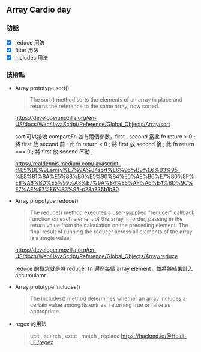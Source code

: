 ## Array Cardio day

### 功能
- [x] reduce 用法
- [x] filter 用法
- [x] includes 用法

### 技術點
- Array.prototype.sort()
  > The sort() method sorts the elements of an array in place and returns the reference to the same array, now sorted. 
  
  https://developer.mozilla.org/en-US/docs/Web/JavaScript/Reference/Global_Objects/Array/sort

  sort 可以接收 compareFn 並有兩個參數，first , second 
  當此 fn return > 0 ; 將 first 放 second 前 ; 
    此 fn return < 0 ; 將 first 放 second 後 ;
    此 fn return === 0 ; 將 first 放 second 不動 ;
  
  https://realdennis.medium.com/javascript-%E5%BE%9Earray%E7%9A%84sort%E6%96%B9%E6%B3%95-%E8%81%8A%E5%88%B0%E5%90%84%E5%AE%B6%E7%80%8F%E8%A6%BD%E5%99%A8%E7%9A%84%E5%AF%A6%E4%BD%9C%E7%AE%97%E6%B3%95-c23a335b1b80
- Array.propotype.reduce()
  > The reduce() method executes a user-supplied "reducer" callback function on each element of the array, in order, passing in the return value from the calculation on the preceding element. The final result of running the reducer across all elements of the array is a single value.

  https://developer.mozilla.org/en-US/docs/Web/JavaScript/Reference/Global_Objects/Array/reduce

  reduce 的概念就是將 reducer fn 遍歷每個 array element，並將將結果計入 accumulator

- Array.prototype.includes()
  > The includes() method determines whether an array includes a certain value among its entries, returning true or false as appropriate.

- regex 的用法
  > test , search , exec , match , replace 
  https://hackmd.io/@Heidi-Liu/regex